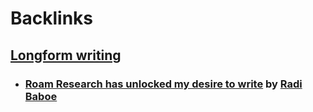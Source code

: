 
# Backlinks
## [Longform writing](<Longform writing.md>)
- ### [Roam Research has unlocked my desire to write](https://radi.blog/roam-research-has-unlocked-my-desire-to-write/) by [Radi Baboe](<Radi Baboe.md>)

